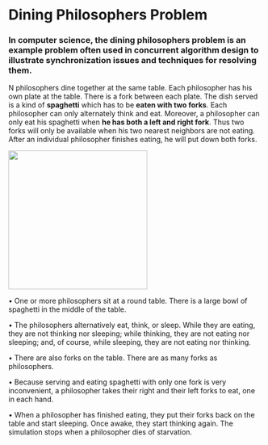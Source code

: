 
# Dining Philosophers Problem

### In **computer science**, the dining philosophers problem is an example problem often used in concurrent algorithm design to illustrate synchronization issues and techniques for resolving them.

N philosophers dine together at the same table. Each philosopher has his own plate at the table. There is a fork between each plate. The dish served is a kind of **spaghetti** which has to be **eaten with two forks**. Each philosopher can only alternately think and eat. Moreover, a philosopher can only eat his spaghetti when **he has both a left and right fork**. Thus two forks will only be available when his two nearest neighbors are not eating. After an individual philosopher finishes eating, he will put down both forks. 


<img src='https://user-images.githubusercontent.com/59456000/198906008-4135d5d2-de53-4a8b-9c24-744181f04851.png' width='275' heigth='275'></img>

• One or more philosophers sit at a round table.
There is a large bowl of spaghetti in the middle of the table.

• The philosophers alternatively eat, think, or sleep.
While they are eating, they are not thinking nor sleeping; while thinking, they are not eating nor sleeping;
and, of course, while sleeping, they are not eating nor thinking.

• There are also forks on the table. There are as many forks as philosophers.

• Because serving and eating spaghetti with only one fork is very inconvenient, a
philosopher takes their right and their left forks to eat, one in each hand.

• When a philosopher has finished eating, they put their forks back on the table and start sleeping. Once awake, they start thinking again. The simulation stops when a philosopher dies of starvation.


